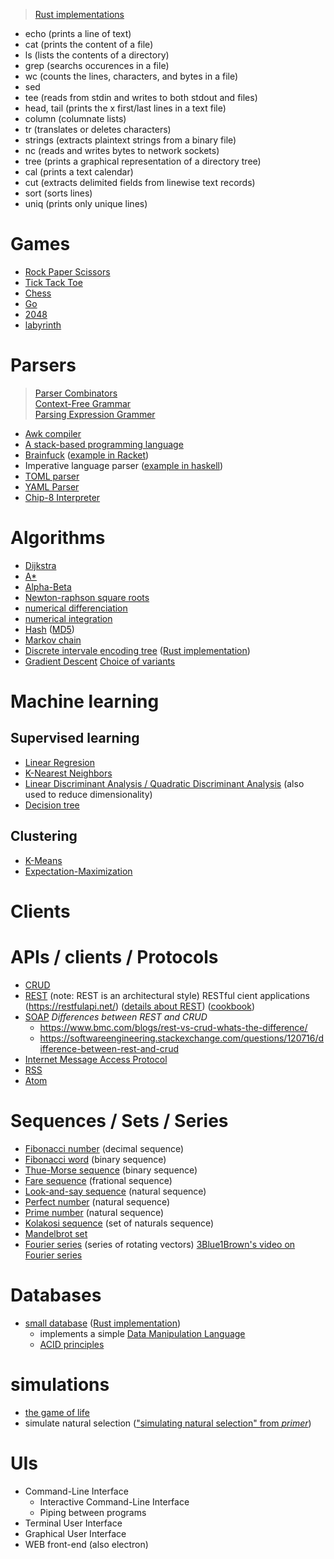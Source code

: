 > [Rust implementations](https://github.com/uutils)
* echo (prints a line of text)
* cat (prints the content of a file)
* ls (lists the contents of a directory)
* grep (searchs occurences in a file)
* wc (counts the lines, characters, and bytes in a file)
* sed 
* tee (reads from stdin and writes to both stdout and files)
* head, tail (prints the x first/last lines in a text file)
* column (columnate lists)
* tr (translates or deletes characters)
* strings (extracts plaintext strings from a binary file)
* nc (reads and writes bytes to network sockets)
* tree (prints a graphical representation of a directory tree)
* cal (prints a text calendar)
* cut (extracts delimited fields from linewise text records)
* sort (sorts lines)
* uniq (prints only unique lines)

# Games
* [Rock Paper Scissors](https://en.wikipedia.org/wiki/Rock%E2%80%93paper%E2%80%93scissors)
* [Tick Tack Toe](https://en.wikipedia.org/wiki/Tic-tac-toe)
* [Chess](https://en.wikipedia.org/wiki/Chess)
* [Go](https://en.wikipedia.org/wiki/Go_(game))
* [2048](https://en.wikipedia.org/wiki/2048_(video_game))
* [labyrinth](https://en.wikipedia.org/wiki/Labyrinth_(paper-and-pencil_game))

# Parsers
> [Parser Combinators](https://en.wikipedia.org/wiki/Parser_combinator)  
> [Context-Free Grammar](https://en.wikipedia.org/wiki/Context-free_grammar)  
> [Parsing Expression Grammer](https://en.wikipedia.org/wiki/Parsing_expression_grammar)  
* [Awk compiler](https://en.wikipedia.org/wiki/AWK)
* [A stack-based programming language](https://en.wikipedia.org/wiki/Stack-oriented_programming)
* [Brainfuck](https://en.wikipedia.org/wiki/Brainfuck) ([example in Racket](https://beautifulracket.com/bf/intro.html))
* Imperative language parser ([example in haskell](https://wiki.haskell.org/Parsing_a_simple_imperative_language))
* [TOML parser](https://en.wikipedia.org/wiki/Toml)
* [YAML Parser](https://en.wikipedia.org/wiki/YAML)
* [Chip-8 Interpreter](http://devernay.free.fr/hacks/chip8/C8TECH10.HTM#0.0)

# Algorithms
* [Dijkstra](https://en.wikipedia.org/wiki/Dijkstra%27s_algorithm)
* [A\*](https://en.wikipedia.org/wiki/A*_search_algorithm)
* [Alpha-Beta](https://en.wikipedia.org/wiki/Alpha%E2%80%93beta_pruning)
* [Newton-raphson square roots](https://en.wikipedia.org/wiki/Newton's_method)
* [numerical differenciation](https://en.wikipedia.org/wiki/Numerical_differentiation)
* [numerical integration](https://en.wikipedia.org/wiki/Numerical_integration)
* [Hash](https://en.wikipedia.org/wiki/Hash_function) ([MD5](https://en.wikipedia.org/wiki/MD5))
* [Markov chain](https://en.wikipedia.org/wiki/Markov_chain)
* [Discrete intervale encoding tree](http://web.engr.oregonstate.edu/~erwig/papers/Diet_JFP98.pdf) ([Rust implementation](https://bitbucket.org/nikhilm/rust-diet/src/default/src/diet.rs))
* [Gradient Descent](http://andrew.gibiansky.com/blog/machine-learning/gradient-descent/)
  [Choice of variants](http://ruder.io/optimizing-gradient-descent/)

# Machine learning
## Supervised learning
* [Linear Regresion](https://en.wikipedia.org/wiki/Linear_regression)
* [K-Nearest Neighbors](https://en.wikipedia.org/wiki/K-nearest_neighbors_algorithm)
* [Linear Discriminant Analysis / Quadratic Discriminant Analysis](https://en.wikipedia.org/wiki/Linear_discriminant_analysis) (also used to reduce dimensionality)
* [Decision tree](https://en.wikipedia.org/wiki/Decision_tree_learning)
## Clustering
* [K-Means](https://en.wikipedia.org/wiki/K-means_clustering)
* [Expectation-Maximization](https://en.wikipedia.org/wiki/Expectation%E2%80%93maximization_algorithm)

# Clients

# APIs / clients / Protocols
* [CRUD](https://en.wikipedia.org/wiki/Create,_read,_update_and_delete)
* [REST](https://en.wikipedia.org/wiki/Representational_state_transfer) (note: REST is an architectural style)
  RESTful cient applications (<https://restfulapi.net/>) ([details about REST](https://roy.gbiv.com/untangled/2008/rest-apis-must-be-hypertext-driven)) ([cookbook](http://restcookbook.com/))
* [SOAP](https://en.wikipedia.org/wiki/SOAP)
  _Differences between REST and CRUD_  
  * <https://www.bmc.com/blogs/rest-vs-crud-whats-the-difference/>
  * <https://softwareengineering.stackexchange.com/questions/120716/difference-between-rest-and-crud>
* [Internet Message Access Protocol](https://en.wikipedia.org/wiki/Internet_Message_Access_Protocol)
* [RSS](https://en.wikipedia.org/wiki/RSS)
* [Atom](https://en.wikipedia.org/wiki/Atom_(Web_standard))

# Sequences / Sets / Series
* [Fibonacci number](https://en.wikipedia.org/wiki/Fibonacci_number) (decimal sequence)
* [Fibonacci word](https://en.wikipedia.org/wiki/Fibonacci_word) (binary sequence)
* [Thue-Morse sequence](https://en.wikipedia.org/wiki/Thue%E2%80%93Morse_sequence) (binary sequence)
* [Fare sequence](https://en.wikipedia.org/wiki/Farey_sequence) (frational sequence)
* [Look-and-say sequence](https://en.wikipedia.org/wiki/Look-and-say_sequence) (natural sequence)
* [Perfect number](https://en.wikipedia.org/wiki/Perfect_number) (natural sequence)
* [Prime number](https://en.wikipedia.org/wiki/Prime_number) (natural sequence)
* [Kolakosi sequence](https://en.wikipedia.org/wiki/Kolakoski_sequence) (set of naturals sequence)
* [Mandelbrot set](https://en.wikipedia.org/wiki/Mandelbrot_set)
* [Fourier series](https://en.wikipedia.org/wiki/Fourier_series) (series of rotating vectors)
  [3Blue1Brown's video on Fourier series](https://www.youtube.com/watch?v=r6sGWTCMz2k)  

# Databases
* [small database](http://birrell.org/andrew/papers/024-DatabasesPaper-SOSP.pdf) ([Rust implementation](http://nikhilism.com/post/2016/writing-simple-database-in-rust-part-1/))
  * implements a simple [Data Manipulation Language](https://en.wikipedia.org/wiki/Data_manipulation_language)
  * [ACID principles](https://en.wikipedia.org/wiki/ACID)

# simulations
* [the game of life](https://en.wikipedia.org/wiki/Conway%27s_Game_of_Life)
* simulate natural selection (["simulating natural selection" from _primer_](https://www.youtube.com/watch?v=0ZGbIKd0XrM))

# UIs
* Command-Line Interface
  * Interactive Command-Line Interface
  * Piping between programs
* Terminal User Interface
* Graphical User Interface
* WEB front-end (also electron)

